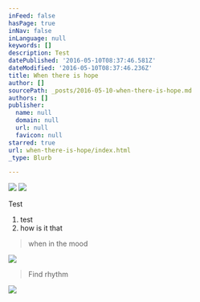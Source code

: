 ```yaml
---
inFeed: false
hasPage: true
inNav: false
inLanguage: null
keywords: []
description: Test
datePublished: '2016-05-10T08:37:46.581Z'
dateModified: '2016-05-10T08:37:46.236Z'
title: When there is hope
author: []
sourcePath: _posts/2016-05-10-when-there-is-hope.md
authors: []
publisher:
  name: null
  domain: null
  url: null
  favicon: null
starred: true
url: when-there-is-hope/index.html
_type: Blurb

---
```

![](https://the-grid-user-content.s3-us-west-2.amazonaws.com/5db1f573-6008-4eea-ae8f-9ae8bff49746.jpg)
![](https://the-grid-user-content.s3-us-west-2.amazonaws.com/6f03d507-27d3-451b-9ef8-301204995d60.jpg)

Test

1. test
2. how is it that

> when in the mood

![](https://the-grid-user-content.s3-us-west-2.amazonaws.com/3e5bd6b4-3c1f-480e-972a-4fb4fddb8085.jpg)

> Find rhythm

![](https://the-grid-user-content.s3-us-west-2.amazonaws.com/968b6bf6-dc57-422f-9c23-062280b841d2.jpg)